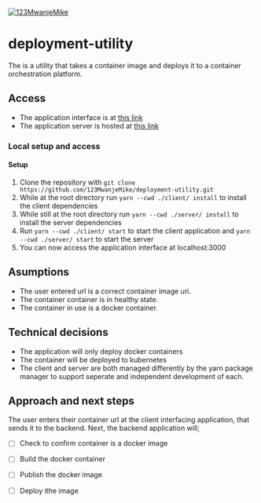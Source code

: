 [![123MwanjeMike](https://circleci.com/gh/123MwanjeMike/deployment-utility.svg?style=svg)](https://app.circleci.com/pipelines/github/123MwanjeMike/deployment-utility)

# deployment-utility
The is a utility that takes a container image and deploys it to a container orchestration platform.

## Access
- The application interface is at [this link](https://deployer-b88d2.web.app/)
- The application server is hosted at [this link](https://container-deployer.herokuapp.com/)

### Local setup and access
#### Setup
1. Clone the repository with 
  `git clone https://github.com/123MwanjeMike/deployment-utility.git`
2. While at the root directory run `yarn --cwd ./client/ install` to install the client dependencies
3. While still at the root directory run `yarn --cwd ./server/ install` to install the server dependencies
4. Run `yarn --cwd ./client/ start` to start the client application and `yarn --cwd ./server/ start` to start the server
5. You can now access the application interface at localhost:3000

## Asumptions
- The user entered url is a correct container image uri.
- The container container is in healthy state.
- The container in use is a docker container.

## Technical decisions
- The application will only deploy docker containers
- The container will be deployed to kubernetes
- The client and server are both managed differently by the yarn package manager to support seperate and independent development of each.

## Approach and next steps
The user enters their container url at the client interfacing application, that sends it to the backend.
Next, the backend application will;
- [ ] Check to confirm container is a docker image
- [ ] Build the docker container
- [ ] Publish the docker image
- [ ] Deploy ithe image
  
